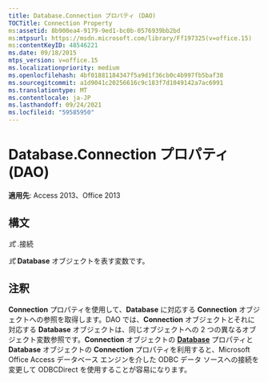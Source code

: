 ```yaml
---
title: Database.Connection プロパティ (DAO)
TOCTitle: Connection Property
ms:assetid: 8b900ea4-9179-9ed1-bc0b-0576939bb2bd
ms:mtpsurl: https://msdn.microsoft.com/library/Ff197325(v=office.15)
ms:contentKeyID: 48546221
ms.date: 09/18/2015
mtps_version: v=office.15
ms.localizationpriority: medium
ms.openlocfilehash: 4bf01881184347f5a9d1f36cb0c4b997fb5baf38
ms.sourcegitcommit: a1d9041c20256616c9c183f7d1049142a7ac6991
ms.translationtype: MT
ms.contentlocale: ja-JP
ms.lasthandoff: 09/24/2021
ms.locfileid: "59585950"
---
```

# <a name="databaseconnection-property-dao"></a>Database.Connection プロパティ (DAO)


**適用先**: Access 2013、Office 2013

## <a name="syntax"></a>構文

*式* .接続

*式* **Database** オブジェクトを表す変数です。

## <a name="remarks"></a>注釈

**Connection** プロパティを使用して、**Database** に対応する **Connection** オブジェクトへの参照を取得します。DAO では、**Connection** オブジェクトとそれに対応する **Database** オブジェクトは、同じオブジェクトへの 2 つの異なるオブジェクト変数参照です。**Connection** オブジェクトの **[Database](connection-database-property-dao.md)** プロパティと **Database** オブジェクトの **Connection** プロパティを利用すると、Microsoft Office Access データベース エンジンを介した ODBC データ ソースへの接続を変更して ODBCDirect を使用することが容易になります。

